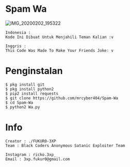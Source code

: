 # Spam Wa
![IMG_20200202_195322](https://user-images.githubusercontent.com/59508497/73608456-b8536a80-45f5-11ea-8458-50817c3088a2.JPG)

```
Indonesia :
Kode Ini Dibuat Untuk Menjahili Teman Kalian :v
```
```
Inggris : 
This Code Was Made To Make Your Friends Joke: v
```
# Penginstalan
```
$ pkg install git
$ pkg install python2
$ pip2 install requests
$ git clone https://github.com/mrcyber404/Spam-Wa
$ cd Spam-Wa
$ python2 Wa.py
```

# Info
```
Creator : ./FUKUR0-3XP
Team : Black Coders Anonymous Satanic Exploiter Team

Instagram : ricko.3xp_
Email : 3xp.fukur0@gmail.com
```
